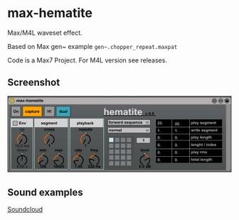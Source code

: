 # max-hematite
Max/M4L waveset effect.

Based on Max gen~ example `gen~.chopper_repeat.maxpat`

Code is a Max7 Project. For M4L version see releases.

## Screenshot

![Screenshot](hematite.png)

## Sound examples

[Soundcloud](https://soundcloud.com/radiolarium/hematite-05-demo)
